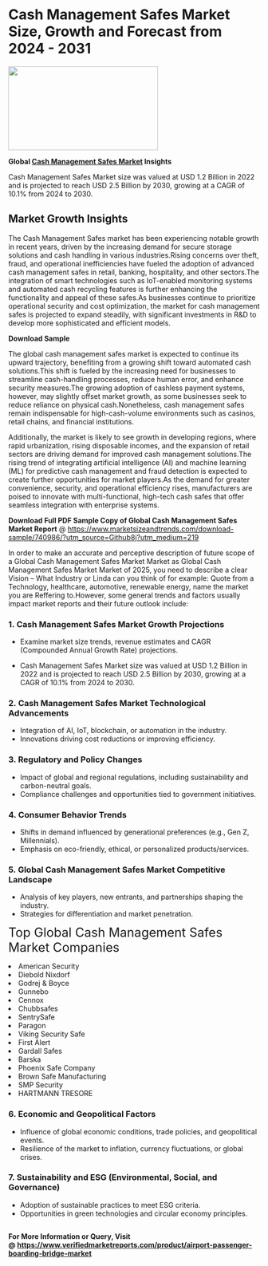 <H1>Cash Management Safes Market Size, Growth and Forecast from 2024 - 2031</H1><img class="aligncenter size-medium wp-image-584254" src="https://thirdeyenews.in/wp-content/uploads/2024/09/Global-Market-Research-300x168.jpeg" alt="" width="300" height="168" /><p><strong>Global&nbsp;<a href="https://www.marketsizeandtrends.com/download-sample/740986/?utm_source=Github8j?utm_medium=219">Cash Management Safes Market</a> Insights</strong></p><p>Cash Management Safes Market size was valued at USD 1.2 Billion in 2022 and is projected to reach USD 2.5 Billion by 2030, growing at a CAGR of 10.1% from 2024 to 2030.</p><p><h2>Market Growth Insights</h2> <p>The Cash Management Safes market has been experiencing notable growth in recent years, driven by the increasing demand for secure storage solutions and cash handling in various industries.Rising concerns over theft, fraud, and operational inefficiencies have fueled the adoption of advanced cash management safes in retail, banking, hospitality, and other sectors.The integration of smart technologies such as IoT-enabled monitoring systems and automated cash recycling features is further enhancing the functionality and appeal of these safes.As businesses continue to prioritize operational security and cost optimization, the market for cash management safes is projected to expand steadily, with significant investments in R&D to develop more sophisticated and efficient models.</p> <p><strong>Download Sample</strong></p> <p>The global cash management safes market is expected to continue its upward trajectory, benefiting from a growing shift toward automated cash solutions.This shift is fueled by the increasing need for businesses to streamline cash-handling processes, reduce human error, and enhance security measures.The growing adoption of cashless payment systems, however, may slightly offset market growth, as some businesses seek to reduce reliance on physical cash.Nonetheless, cash management safes remain indispensable for high-cash-volume environments such as casinos, retail chains, and financial institutions.</p> <p>Additionally, the market is likely to see growth in developing regions, where rapid urbanization, rising disposable incomes, and the expansion of retail sectors are driving demand for improved cash management solutions.The rising trend of integrating artificial intelligence (AI) and machine learning (ML) for predictive cash management and fraud detection is expected to create further opportunities for market players.As the demand for greater convenience, security, and operational efficiency rises, manufacturers are poised to innovate with multi-functional, high-tech cash safes that offer seamless integration with enterprise systems.</p> <p><span class=""><strong>Download Full PDF Sample Copy of Global Cash Management Safes Market Report</strong> @ <a href="https://www.marketsizeandtrends.com/download-sample/740986/?utm_source=Github8j?utm_medium=219" target="_blank">https://www.marketsizeandtrends.com/download-sample/740986/?utm_source=Github8j?utm_medium=219</a></span></p><p>In order to make an accurate and perceptive description of future scope of a Global&nbsp;Cash Management Safes Market Market as Global&nbsp;Cash Management Safes Market Market of 2025, you need to describe a clear Vision &ndash; What Industry or Linda can you think of for example: Quote from a Technology, healthcare, automotive, renewable energy, name the market you are Reffering to.However, some general trends and factors usually impact market reports and their future outlook include:</p><h3>1.&nbsp;<strong>Cash Management Safes Market Growth Projections</strong></h3><ul><li>Examine market size trends, revenue estimates and CAGR (Compounded Annual Growth Rate) projections.</li><li><p>Cash Management Safes Market size was valued at USD 1.2 Billion in 2022 and is projected to reach USD 2.5 Billion by 2030, growing at a CAGR of 10.1% from 2024 to 2030.</p></li></ul><h3>2.&nbsp;<strong>Cash Management Safes Market Technological Advancements</strong></h3><ul><li>Integration of AI, IoT, blockchain, or automation in the industry.</li><li>Innovations driving cost reductions or improving efficiency.</li></ul><h3>3.&nbsp;<strong>Regulatory and Policy Changes</strong></h3><ul><li>Impact of global and regional regulations, including sustainability and carbon-neutral goals.</li><li>Compliance challenges and opportunities tied to government initiatives.</li></ul><h3>4.&nbsp;<strong>Consumer Behavior Trends</strong></h3><ul><li>Shifts in demand influenced by generational preferences (e.g., Gen Z, Millennials).</li><li>Emphasis on eco-friendly, ethical, or personalized products/services.</li></ul><h3>5.&nbsp;<strong>Global Cash Management Safes Market Competitive Landscape</strong></h3><ul><li>Analysis of key players, new entrants, and partnerships shaping the industry.</li><li>Strategies for differentiation and market penetration.</li></ul><p data-pm-slice="1 1 []"><span style="color: inherit; font-family: inherit; font-size: 25px;">Top Global Cash Management Safes Market Companies</span></p><div class="" data-test-id=""><p><li>American Security</li><li> Diebold Nixdorf</li><li> Godrej & Boyce</li><li> Gunnebo</li><li> Cennox</li><li> Chubbsafes</li><li> SentrySafe</li><li> Paragon</li><li> Viking Security Safe</li><li> First Alert</li><li> Gardall Safes</li><li> Barska</li><li> Phoenix Safe Company</li><li> Brown Safe Manufacturing</li><li> SMP Security</li><li> HARTMANN TRESORE</li></p></div><h3>6.&nbsp;<strong>Economic and Geopolitical Factors</strong></h3><ul><li>Influence of global economic conditions, trade policies, and geopolitical events.</li><li>Resilience of the market to inflation, currency fluctuations, or global crises.</li></ul><h3>7.&nbsp;<strong>Sustainability and ESG (Environmental, Social, and Governance)</strong></h3><ul><li>Adoption of sustainable practices to meet ESG criteria.</li><li>Opportunities in green technologies and circular economy principles.</li></ul><h2><strong style="font-size: 14px;">For More Information or Query, Visit @&nbsp;</strong><a style="background-color: #ffffff; font-size: 14px;" href="https://www.marketsizeandtrends.com/report/cash-management-safes-market/" target="_blank">https://www.verifiedmarketreports.com/product/airport-passenger-boarding-bridge-market</a></h2>
